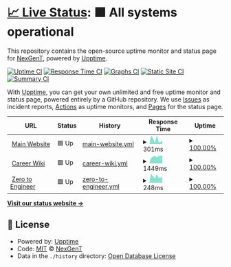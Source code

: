 # [📈 Live Status](https://nexgent.github.io/upptime-monitoring): <!--live status--> **🟩 All systems operational**

This repository contains the open-source uptime monitor and status page for [NexGenT](https://www.nexgent.com/), powered by [Upptime](https://github.com/upptime/upptime).

[![Uptime CI](https://github.com/nexgent/upptime-monitoring/workflows/Uptime%20CI/badge.svg)](https://github.com/nexgent/upptime-monitoring/actions?query=workflow%3A%22Uptime+CI%22)
[![Response Time CI](https://github.com/nexgent/upptime-monitoring/workflows/Response%20Time%20CI/badge.svg)](https://github.com/nexgent/upptime-monitoring/actions?query=workflow%3A%22Response+Time+CI%22)
[![Graphs CI](https://github.com/nexgent/upptime-monitoring/workflows/Graphs%20CI/badge.svg)](https://github.com/nexgent/upptime-monitoring/actions?query=workflow%3A%22Graphs+CI%22)
[![Static Site CI](https://github.com/nexgent/upptime-monitoring/workflows/Static%20Site%20CI/badge.svg)](https://github.com/nexgent/upptime-monitoring/actions?query=workflow%3A%22Static+Site+CI%22)
[![Summary CI](https://github.com/nexgent/upptime-monitoring/workflows/Summary%20CI/badge.svg)](https://github.com/nexgent/upptime-monitoring/actions?query=workflow%3A%22Summary+CI%22)

With [Upptime](https://upptime.js.org), you can get your own unlimited and free uptime monitor and status page, powered entirely by a GitHub repository. We use [Issues](https://github.com/nexgent/upptime-monitoring/issues) as incident reports, [Actions](https://github.com/nexgent/upptime-monitoring/actions) as uptime monitors, and [Pages](https://nexgent.github.io/upptime-monitoring) for the status page.

<!--start: status pages-->
<!-- This summary is generated by Upptime (https://github.com/upptime/upptime) -->
<!-- Do not edit this manually, your changes will be overwritten -->
<!-- prettier-ignore -->
| URL | Status | History | Response Time | Uptime |
| --- | ------ | ------- | ------------- | ------ |
| <img alt="" src="https://favicons.githubusercontent.com/nexgent.com" height="13"> [Main Website](https://nexgent.com) | 🟩 Up | [main-website.yml](https://github.com/nexgent/upptime-monitoring/commits/HEAD/history/main-website.yml) | <details><summary><img alt="Response time graph" src="./graphs/main-website/response-time-week.png" height="20"> 301ms</summary><br><a href="https://nexgent.github.io/upptime-monitoring/history/main-website"><img alt="Response time 609" src="https://img.shields.io/endpoint?url=https%3A%2F%2Fraw.githubusercontent.com%2Fnexgent%2Fupptime-monitoring%2FHEAD%2Fapi%2Fmain-website%2Fresponse-time.json"></a><br><a href="https://nexgent.github.io/upptime-monitoring/history/main-website"><img alt="24-hour response time 270" src="https://img.shields.io/endpoint?url=https%3A%2F%2Fraw.githubusercontent.com%2Fnexgent%2Fupptime-monitoring%2FHEAD%2Fapi%2Fmain-website%2Fresponse-time-day.json"></a><br><a href="https://nexgent.github.io/upptime-monitoring/history/main-website"><img alt="7-day response time 301" src="https://img.shields.io/endpoint?url=https%3A%2F%2Fraw.githubusercontent.com%2Fnexgent%2Fupptime-monitoring%2FHEAD%2Fapi%2Fmain-website%2Fresponse-time-week.json"></a><br><a href="https://nexgent.github.io/upptime-monitoring/history/main-website"><img alt="30-day response time 362" src="https://img.shields.io/endpoint?url=https%3A%2F%2Fraw.githubusercontent.com%2Fnexgent%2Fupptime-monitoring%2FHEAD%2Fapi%2Fmain-website%2Fresponse-time-month.json"></a><br><a href="https://nexgent.github.io/upptime-monitoring/history/main-website"><img alt="1-year response time 609" src="https://img.shields.io/endpoint?url=https%3A%2F%2Fraw.githubusercontent.com%2Fnexgent%2Fupptime-monitoring%2FHEAD%2Fapi%2Fmain-website%2Fresponse-time-year.json"></a></details> | <details><summary><a href="https://nexgent.github.io/upptime-monitoring/history/main-website">100.00%</a></summary><a href="https://nexgent.github.io/upptime-monitoring/history/main-website"><img alt="All-time uptime 90.85%" src="https://img.shields.io/endpoint?url=https%3A%2F%2Fraw.githubusercontent.com%2Fnexgent%2Fupptime-monitoring%2FHEAD%2Fapi%2Fmain-website%2Fuptime.json"></a><br><a href="https://nexgent.github.io/upptime-monitoring/history/main-website"><img alt="24-hour uptime 100.00%" src="https://img.shields.io/endpoint?url=https%3A%2F%2Fraw.githubusercontent.com%2Fnexgent%2Fupptime-monitoring%2FHEAD%2Fapi%2Fmain-website%2Fuptime-day.json"></a><br><a href="https://nexgent.github.io/upptime-monitoring/history/main-website"><img alt="7-day uptime 100.00%" src="https://img.shields.io/endpoint?url=https%3A%2F%2Fraw.githubusercontent.com%2Fnexgent%2Fupptime-monitoring%2FHEAD%2Fapi%2Fmain-website%2Fuptime-week.json"></a><br><a href="https://nexgent.github.io/upptime-monitoring/history/main-website"><img alt="30-day uptime 41.82%" src="https://img.shields.io/endpoint?url=https%3A%2F%2Fraw.githubusercontent.com%2Fnexgent%2Fupptime-monitoring%2FHEAD%2Fapi%2Fmain-website%2Fuptime-month.json"></a><br><a href="https://nexgent.github.io/upptime-monitoring/history/main-website"><img alt="1-year uptime 90.85%" src="https://img.shields.io/endpoint?url=https%3A%2F%2Fraw.githubusercontent.com%2Fnexgent%2Fupptime-monitoring%2FHEAD%2Fapi%2Fmain-website%2Fuptime-year.json"></a></details>
| <img alt="" src="https://favicons.githubusercontent.com/career.nexgent.com" height="13"> [Career Wiki](https://career.nexgent.com) | 🟩 Up | [career-wiki.yml](https://github.com/nexgent/upptime-monitoring/commits/HEAD/history/career-wiki.yml) | <details><summary><img alt="Response time graph" src="./graphs/career-wiki/response-time-week.png" height="20"> 1449ms</summary><br><a href="https://nexgent.github.io/upptime-monitoring/history/career-wiki"><img alt="Response time 1441" src="https://img.shields.io/endpoint?url=https%3A%2F%2Fraw.githubusercontent.com%2Fnexgent%2Fupptime-monitoring%2FHEAD%2Fapi%2Fcareer-wiki%2Fresponse-time.json"></a><br><a href="https://nexgent.github.io/upptime-monitoring/history/career-wiki"><img alt="24-hour response time 1633" src="https://img.shields.io/endpoint?url=https%3A%2F%2Fraw.githubusercontent.com%2Fnexgent%2Fupptime-monitoring%2FHEAD%2Fapi%2Fcareer-wiki%2Fresponse-time-day.json"></a><br><a href="https://nexgent.github.io/upptime-monitoring/history/career-wiki"><img alt="7-day response time 1449" src="https://img.shields.io/endpoint?url=https%3A%2F%2Fraw.githubusercontent.com%2Fnexgent%2Fupptime-monitoring%2FHEAD%2Fapi%2Fcareer-wiki%2Fresponse-time-week.json"></a><br><a href="https://nexgent.github.io/upptime-monitoring/history/career-wiki"><img alt="30-day response time 1419" src="https://img.shields.io/endpoint?url=https%3A%2F%2Fraw.githubusercontent.com%2Fnexgent%2Fupptime-monitoring%2FHEAD%2Fapi%2Fcareer-wiki%2Fresponse-time-month.json"></a><br><a href="https://nexgent.github.io/upptime-monitoring/history/career-wiki"><img alt="1-year response time 1441" src="https://img.shields.io/endpoint?url=https%3A%2F%2Fraw.githubusercontent.com%2Fnexgent%2Fupptime-monitoring%2FHEAD%2Fapi%2Fcareer-wiki%2Fresponse-time-year.json"></a></details> | <details><summary><a href="https://nexgent.github.io/upptime-monitoring/history/career-wiki">100.00%</a></summary><a href="https://nexgent.github.io/upptime-monitoring/history/career-wiki"><img alt="All-time uptime 99.98%" src="https://img.shields.io/endpoint?url=https%3A%2F%2Fraw.githubusercontent.com%2Fnexgent%2Fupptime-monitoring%2FHEAD%2Fapi%2Fcareer-wiki%2Fuptime.json"></a><br><a href="https://nexgent.github.io/upptime-monitoring/history/career-wiki"><img alt="24-hour uptime 100.00%" src="https://img.shields.io/endpoint?url=https%3A%2F%2Fraw.githubusercontent.com%2Fnexgent%2Fupptime-monitoring%2FHEAD%2Fapi%2Fcareer-wiki%2Fuptime-day.json"></a><br><a href="https://nexgent.github.io/upptime-monitoring/history/career-wiki"><img alt="7-day uptime 100.00%" src="https://img.shields.io/endpoint?url=https%3A%2F%2Fraw.githubusercontent.com%2Fnexgent%2Fupptime-monitoring%2FHEAD%2Fapi%2Fcareer-wiki%2Fuptime-week.json"></a><br><a href="https://nexgent.github.io/upptime-monitoring/history/career-wiki"><img alt="30-day uptime 100.00%" src="https://img.shields.io/endpoint?url=https%3A%2F%2Fraw.githubusercontent.com%2Fnexgent%2Fupptime-monitoring%2FHEAD%2Fapi%2Fcareer-wiki%2Fuptime-month.json"></a><br><a href="https://nexgent.github.io/upptime-monitoring/history/career-wiki"><img alt="1-year uptime 99.98%" src="https://img.shields.io/endpoint?url=https%3A%2F%2Fraw.githubusercontent.com%2Fnexgent%2Fupptime-monitoring%2FHEAD%2Fapi%2Fcareer-wiki%2Fuptime-year.json"></a></details>
| <img alt="" src="https://favicons.githubusercontent.com/zerotoengineer.com" height="13"> [Zero to Engineer](https://zerotoengineer.com) | 🟩 Up | [zero-to-engineer.yml](https://github.com/nexgent/upptime-monitoring/commits/HEAD/history/zero-to-engineer.yml) | <details><summary><img alt="Response time graph" src="./graphs/zero-to-engineer/response-time-week.png" height="20"> 248ms</summary><br><a href="https://nexgent.github.io/upptime-monitoring/history/zero-to-engineer"><img alt="Response time 239" src="https://img.shields.io/endpoint?url=https%3A%2F%2Fraw.githubusercontent.com%2Fnexgent%2Fupptime-monitoring%2FHEAD%2Fapi%2Fzero-to-engineer%2Fresponse-time.json"></a><br><a href="https://nexgent.github.io/upptime-monitoring/history/zero-to-engineer"><img alt="24-hour response time 221" src="https://img.shields.io/endpoint?url=https%3A%2F%2Fraw.githubusercontent.com%2Fnexgent%2Fupptime-monitoring%2FHEAD%2Fapi%2Fzero-to-engineer%2Fresponse-time-day.json"></a><br><a href="https://nexgent.github.io/upptime-monitoring/history/zero-to-engineer"><img alt="7-day response time 248" src="https://img.shields.io/endpoint?url=https%3A%2F%2Fraw.githubusercontent.com%2Fnexgent%2Fupptime-monitoring%2FHEAD%2Fapi%2Fzero-to-engineer%2Fresponse-time-week.json"></a><br><a href="https://nexgent.github.io/upptime-monitoring/history/zero-to-engineer"><img alt="30-day response time 259" src="https://img.shields.io/endpoint?url=https%3A%2F%2Fraw.githubusercontent.com%2Fnexgent%2Fupptime-monitoring%2FHEAD%2Fapi%2Fzero-to-engineer%2Fresponse-time-month.json"></a><br><a href="https://nexgent.github.io/upptime-monitoring/history/zero-to-engineer"><img alt="1-year response time 239" src="https://img.shields.io/endpoint?url=https%3A%2F%2Fraw.githubusercontent.com%2Fnexgent%2Fupptime-monitoring%2FHEAD%2Fapi%2Fzero-to-engineer%2Fresponse-time-year.json"></a></details> | <details><summary><a href="https://nexgent.github.io/upptime-monitoring/history/zero-to-engineer">100.00%</a></summary><a href="https://nexgent.github.io/upptime-monitoring/history/zero-to-engineer"><img alt="All-time uptime 100.00%" src="https://img.shields.io/endpoint?url=https%3A%2F%2Fraw.githubusercontent.com%2Fnexgent%2Fupptime-monitoring%2FHEAD%2Fapi%2Fzero-to-engineer%2Fuptime.json"></a><br><a href="https://nexgent.github.io/upptime-monitoring/history/zero-to-engineer"><img alt="24-hour uptime 100.00%" src="https://img.shields.io/endpoint?url=https%3A%2F%2Fraw.githubusercontent.com%2Fnexgent%2Fupptime-monitoring%2FHEAD%2Fapi%2Fzero-to-engineer%2Fuptime-day.json"></a><br><a href="https://nexgent.github.io/upptime-monitoring/history/zero-to-engineer"><img alt="7-day uptime 100.00%" src="https://img.shields.io/endpoint?url=https%3A%2F%2Fraw.githubusercontent.com%2Fnexgent%2Fupptime-monitoring%2FHEAD%2Fapi%2Fzero-to-engineer%2Fuptime-week.json"></a><br><a href="https://nexgent.github.io/upptime-monitoring/history/zero-to-engineer"><img alt="30-day uptime 100.00%" src="https://img.shields.io/endpoint?url=https%3A%2F%2Fraw.githubusercontent.com%2Fnexgent%2Fupptime-monitoring%2FHEAD%2Fapi%2Fzero-to-engineer%2Fuptime-month.json"></a><br><a href="https://nexgent.github.io/upptime-monitoring/history/zero-to-engineer"><img alt="1-year uptime 100.00%" src="https://img.shields.io/endpoint?url=https%3A%2F%2Fraw.githubusercontent.com%2Fnexgent%2Fupptime-monitoring%2FHEAD%2Fapi%2Fzero-to-engineer%2Fuptime-year.json"></a></details>

<!--end: status pages-->

[**Visit our status website →**](https://nexgent.github.io/upptime-monitoring)

## 📄 License

- Powered by: [Upptime](https://github.com/upptime/upptime)
- Code: [MIT](./LICENSE) © [NexGenT](https://www.nexgent.com/)
- Data in the `./history` directory: [Open Database License](https://opendatacommons.org/licenses/odbl/1-0/)
